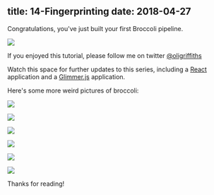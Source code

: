 title: 14-Fingerprinting
date: 2018-04-27
---

Congratulations, you've just built your first Broccoli pipeline. 

![](https://cdn.drawception.com/images/panels/2017/7-1/8nMySD2xOC-8.png)

If you enjoyed this tutorial, please follow me on twitter [@oligriffiths](http://twitter.com/oligriffiths)

Watch this space for further updates to this series, including a [React](https://reactjs.org/) application and a
[Glimmer.js](https://glimmerjs.com/) application.

Here's some more weird pictures of broccoli:

![](https://rlv.zcache.com/happy_green_broccoli_party_time_paper_cup-rc62cedc39e944418bb5839bd2a50152b_6xt6u_540.jpg?rlvnet=1)

![](https://i.pinimg.com/736x/73/3a/2c/733a2c06724e57a9b96239c6fd9a4c2f--party-tables-party-trays.jpg)

![](https://i.pinimg.com/originals/9f/c0/41/9fc041b5f6d5098ecaf01aab7e49f118.jpg)

![](https://cdn.drawception.com/images/panels/2017/7-1/8nMySD2xOC-6.png)

![](https://static.boredpanda.com/blog/wp-content/uploads/2011/09/pod0039-broccoli-house.jpg)

![](http://static1.squarespace.com/static/546a5b63e4b02520b1065879/596f3ecce3df289cfa5b175e/57dae900ebbd1a233e1b42eb/1500465145030/broccoli+%28457x640%29.jpg?format=1000w)

Thanks for reading!
